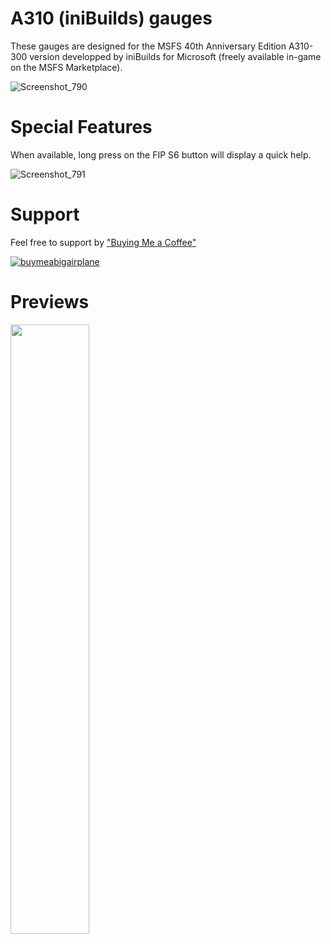 # A310 (iniBuilds) gauges

These gauges are designed for the MSFS 40th Anniversary Edition A310-300 version developped by iniBuilds for Microsoft (freely available in-game on the MSFS Marketplace).

![Screenshot_790](https://github.com/1l2p-dev/spad-fip-gauges/assets/26790042/c976bf46-fb9e-412f-9bf2-c992f40d77ea)

# Special Features

When available, long press on the FIP S6 button will display a quick help.

![Screenshot_791](https://github.com/1l2p-dev/spad-fip-gauges/assets/26790042/2aa3cf14-8990-42e3-bc10-09c06ed377fd)

# Support

Feel free to support by ["Buying Me a Coffee" ](https://buymeacoffee.com/1l2p)

[![buymeabigairplane](https://github.com/1l2p-dev/spad-fip-gauges/assets/26790042/db47cd19-976c-4e12-ae8c-80bd245a558b)](https://buymeacoffee.com/1l2p)

# Previews

<img src="https://github.com/1l2p-dev/spad-fip-gauges/assets/26790042/e82cc78f-f684-467f-8b57-bf24034f9d7f" width="50%">
